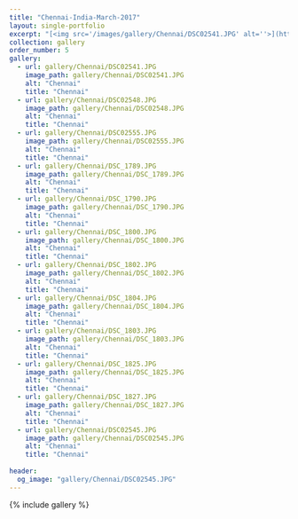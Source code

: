 ```yaml
---
title: "Chennai-India-March-2017"
layout: single-portfolio
excerpt: "[<img src='/images/gallery/Chennai/DSC02541.JPG' alt=''>](https://nt-hung.github.io/gallery/Chennai/)"
collection: gallery
order_number: 5
gallery:
  - url: gallery/Chennai/DSC02541.JPG
    image_path: gallery/Chennai/DSC02541.JPG
    alt: "Chennai"
    title: "Chennai"
  - url: gallery/Chennai/DSC02548.JPG
    image_path: gallery/Chennai/DSC02548.JPG
    alt: "Chennai"
    title: "Chennai"
  - url: gallery/Chennai/DSC02555.JPG
    image_path: gallery/Chennai/DSC02555.JPG
    alt: "Chennai"
    title: "Chennai"
  - url: gallery/Chennai/DSC_1789.JPG
    image_path: gallery/Chennai/DSC_1789.JPG
    alt: "Chennai"
    title: "Chennai"
  - url: gallery/Chennai/DSC_1790.JPG
    image_path: gallery/Chennai/DSC_1790.JPG
    alt: "Chennai"
    title: "Chennai"
  - url: gallery/Chennai/DSC_1800.JPG
    image_path: gallery/Chennai/DSC_1800.JPG
    alt: "Chennai"
    title: "Chennai"       
  - url: gallery/Chennai/DSC_1802.JPG
    image_path: gallery/Chennai/DSC_1802.JPG
    alt: "Chennai"
    title: "Chennai"       
  - url: gallery/Chennai/DSC_1804.JPG
    image_path: gallery/Chennai/DSC_1804.JPG
    alt: "Chennai"
    title: "Chennai"     
  - url: gallery/Chennai/DSC_1803.JPG
    image_path: gallery/Chennai/DSC_1803.JPG
    alt: "Chennai"
    title: "Chennai"     
  - url: gallery/Chennai/DSC_1825.JPG
    image_path: gallery/Chennai/DSC_1825.JPG
    alt: "Chennai"
    title: "Chennai"     
  - url: gallery/Chennai/DSC_1827.JPG
    image_path: gallery/Chennai/DSC_1827.JPG
    alt: "Chennai"
    title: "Chennai"   
  - url: gallery/Chennai/DSC02545.JPG
    image_path: gallery/Chennai/DSC02545.JPG
    alt: "Chennai"
    title: "Chennai"   
    
header:
  og_image: "gallery/Chennai/DSC02545.JPG"
---
```

{% include gallery %}
<!-- [Poster](/files/pdf/research/PolMeth 2019 Poster.pdf){: .btn--research} -->
